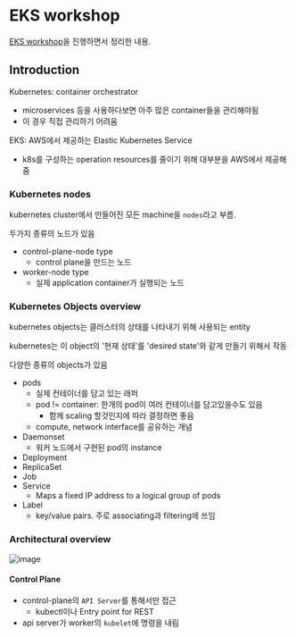 # EKS workshop

[EKS workshop](https://www.eksworkshop.com/010_introduction/)을 진행하면서 정리한 내용.


## Introduction

Kubernetes: container orchestrator
- microservices 등을 사용하다보면 아주 많은 container들을 관리해야됨
- 이 경우 직접 관리하기 어려움


EKS: AWS에서 제공하는 Elastic Kubernetes Service
- k8s를 구성하는 operation resources를 줄이기 위해 대부분을 AWS에서 제공해줌


### Kubernetes nodes

kubernetes cluster에서 만들어진 모든 machine을 `nodes`라고 부름.

두가지 종류의 노드가 있음
- control-plane-node type
  - control plane을 만드는 노드
- worker-node type
  - 실제 application container가 실행되는 노드

### Kubernetes Objects overview

kubernetes objects는 클러스터의 상태를 나타내기 위해 사용되는 entity

kubernetes는 이 object의 '현재 상태'를 'desired state'와 같게 만들기 위해서 작동

다양한 종류의 objects가 있음
- pods
  - 실제 컨테이너를 담고 있는 래퍼
  - pod != container: 한개의 pod이 여러 컨테이너를 담고있을수도 있음
    - 함께 scaling 할것인지에 따라 결정하면 좋음
  - compute, network interface를 공유하는 개념
- Daemonset
  - 워커 노드에서 구현된 pod의 instance
- Deployment
- ReplicaSet
- Job
- Service
  - Maps a fixed IP address to a logical group of pods
- Label
  - key/value pairs. 주로 associating과 filtering에 쓰임

### Architectural overview

![image](https://i.imgur.com/yTX2jMq.png)

#### Control Plane

- control-plane의 `API Server`를 통해서만 접근
  - kubectl이나 Entry point for REST
- api server가 worker의 `kubelet`에 명령을 내림



